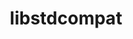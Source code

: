 ---
title: "libstdcompat"
layout: cache
categories: [package, develop]
meta: {"compilers": ["gcc@11.4.0"], "num_specs": 36, "num_specs_by_stack": {"e4s": 3, "root": 36}, "oss": ["ubuntu22.04"], "platforms": ["linux"], "stacks": ["e4s", "root"], "targets": ["x86_64_v3"], "versions": ["0.0.21"]}
spec_details: [{"compiler": "gcc@11.4.0", "hash": "2bmwckaz7y6oynfylppkw6ye4y2epor2", "os": "ubuntu22.04", "platform": "linux", "size": "-", "stacks": ["root"], "target": "x86_64_v3", "variants": ["~boost", "build_system=cmake", "build_type=Release", "cpp_compat=auto", "+cpp_unstable", "generator=make", "~ipo"], "versions": ["0.0.21"]}, {"compiler": "gcc@11.4.0", "hash": "2fls2x2ewngb3ytid6qwvob75oxsiokj", "os": "ubuntu22.04", "platform": "linux", "size": "-", "stacks": ["e4s", "root"], "target": "x86_64_v3", "variants": ["~boost", "build_system=cmake", "build_type=Release", "cpp_compat=auto", "+cpp_unstable", "generator=make", "~ipo"], "versions": ["0.0.21"]}, {"compiler": "gcc@11.4.0", "hash": "53ww7gymnjsupqpoazhobsnxqe7me65z", "os": "ubuntu22.04", "platform": "linux", "size": "-", "stacks": ["e4s", "root"], "target": "x86_64_v3", "variants": ["~boost", "build_system=cmake", "build_type=Release", "cpp_compat=auto", "+cpp_unstable", "generator=make", "~ipo"], "versions": ["0.0.21"]}, {"compiler": "gcc@11.4.0", "hash": "54ciipsd5roke4mcztogdoxcpvsambys", "os": "ubuntu22.04", "platform": "linux", "size": "-", "stacks": ["root"], "target": "x86_64_v3", "variants": ["~boost", "build_system=cmake", "build_type=Release", "cpp_compat=auto", "+cpp_unstable", "generator=make", "~ipo"], "versions": ["0.0.21"]}, {"compiler": "gcc@11.4.0", "hash": "5axum2p5oprfx7tca6dtzxibsv4fo3oo", "os": "ubuntu22.04", "platform": "linux", "size": "-", "stacks": ["root"], "target": "x86_64_v3", "variants": ["~boost", "build_system=cmake", "build_type=Release", "cpp_compat=auto", "+cpp_unstable", "generator=make", "~ipo"], "versions": ["0.0.21"]}, {"compiler": "gcc@11.4.0", "hash": "6hs3ubxcsxca5lqjr5aoyw3cyufw7sxd", "os": "ubuntu22.04", "platform": "linux", "size": "-", "stacks": ["root"], "target": "x86_64_v3", "variants": ["~boost", "build_system=cmake", "build_type=Release", "cpp_compat=auto", "+cpp_unstable", "generator=make", "~ipo"], "versions": ["0.0.21"]}, {"compiler": "gcc@11.4.0", "hash": "73utvotrsqwquo5oopwpbgc36a5bhebd", "os": "ubuntu22.04", "platform": "linux", "size": "-", "stacks": ["root"], "target": "x86_64_v3", "variants": ["~boost", "build_system=cmake", "build_type=Release", "cpp_compat=auto", "+cpp_unstable", "generator=make", "~ipo"], "versions": ["0.0.21"]}, {"compiler": "gcc@11.4.0", "hash": "bbvkkhh5k2tqrnldojmcrjug3prblrxy", "os": "ubuntu22.04", "platform": "linux", "size": "-", "stacks": ["root"], "target": "x86_64_v3", "variants": ["~boost", "build_system=cmake", "build_type=Release", "cpp_compat=auto", "+cpp_unstable", "generator=make", "~ipo"], "versions": ["0.0.21"]}, {"compiler": "gcc@11.4.0", "hash": "d4na6evjdp24fxtltvg3rpgh37x5nfv5", "os": "ubuntu22.04", "platform": "linux", "size": "-", "stacks": ["root"], "target": "x86_64_v3", "variants": ["~boost", "build_system=cmake", "build_type=Release", "cpp_compat=auto", "+cpp_unstable", "generator=make", "~ipo"], "versions": ["0.0.21"]}, {"compiler": "gcc@11.4.0", "hash": "dn252avg2qhrnetjbseiiqjlwlxgmta2", "os": "ubuntu22.04", "platform": "linux", "size": "-", "stacks": ["root"], "target": "x86_64_v3", "variants": ["~boost", "build_system=cmake", "build_type=Release", "cpp_compat=auto", "+cpp_unstable", "generator=make", "~ipo"], "versions": ["0.0.21"]}, {"compiler": "gcc@11.4.0", "hash": "ebaqwzhdybadyhel4lh36povd4clk7xv", "os": "ubuntu22.04", "platform": "linux", "size": "-", "stacks": ["root"], "target": "x86_64_v3", "variants": ["~boost", "build_system=cmake", "build_type=Release", "cpp_compat=auto", "+cpp_unstable", "generator=make", "~ipo"], "versions": ["0.0.21"]}, {"compiler": "gcc@11.4.0", "hash": "ezeh7gf5tjkwxp3fbzr2arylc26ty2qw", "os": "ubuntu22.04", "platform": "linux", "size": "-", "stacks": ["root"], "target": "x86_64_v3", "variants": ["~boost", "build_system=cmake", "build_type=Release", "cpp_compat=auto", "+cpp_unstable", "generator=make", "~ipo"], "versions": ["0.0.21"]}, {"compiler": "gcc@11.4.0", "hash": "g37p2oin6ouf3ybr3h3cf3oiyrrrdnpf", "os": "ubuntu22.04", "platform": "linux", "size": "-", "stacks": ["root"], "target": "x86_64_v3", "variants": ["~boost", "build_system=cmake", "build_type=Release", "cpp_compat=auto", "+cpp_unstable", "generator=make", "~ipo"], "versions": ["0.0.21"]}, {"compiler": "gcc@11.4.0", "hash": "gd2hbgza3a5lq25dty3mpy7wi4zckqql", "os": "ubuntu22.04", "platform": "linux", "size": "-", "stacks": ["root"], "target": "x86_64_v3", "variants": ["~boost", "build_system=cmake", "build_type=Release", "cpp_compat=auto", "+cpp_unstable", "generator=make", "~ipo"], "versions": ["0.0.21"]}, {"compiler": "gcc@11.4.0", "hash": "gujxesl42ygzdw2y62rdrqpnxzrpqnad", "os": "ubuntu22.04", "platform": "linux", "size": "-", "stacks": ["root"], "target": "x86_64_v3", "variants": ["~boost", "build_system=cmake", "build_type=Release", "cpp_compat=auto", "+cpp_unstable", "generator=make", "~ipo"], "versions": ["0.0.21"]}, {"compiler": "gcc@11.4.0", "hash": "hybiqeu37men75ujjg7qcvfl34zctdtm", "os": "ubuntu22.04", "platform": "linux", "size": "-", "stacks": ["root"], "target": "x86_64_v3", "variants": ["~boost", "build_system=cmake", "build_type=Release", "cpp_compat=auto", "+cpp_unstable", "generator=make", "~ipo"], "versions": ["0.0.21"]}, {"compiler": "gcc@11.4.0", "hash": "jeqnsqs6ilsx5oewuclkreu4uvr7d3o3", "os": "ubuntu22.04", "platform": "linux", "size": "-", "stacks": ["root"], "target": "x86_64_v3", "variants": ["~boost", "build_system=cmake", "build_type=Release", "cpp_compat=auto", "+cpp_unstable", "generator=make", "~ipo"], "versions": ["0.0.21"]}, {"compiler": "gcc@11.4.0", "hash": "jhc7rjtcnteykuxvahaycr3ck4k4l4j5", "os": "ubuntu22.04", "platform": "linux", "size": "-", "stacks": ["root"], "target": "x86_64_v3", "variants": ["~boost", "build_system=cmake", "build_type=Release", "cpp_compat=auto", "+cpp_unstable", "generator=make", "~ipo"], "versions": ["0.0.21"]}, {"compiler": "gcc@11.4.0", "hash": "jja4sfesyw5h7m3jg2vnuecoggkqyrp5", "os": "ubuntu22.04", "platform": "linux", "size": "-", "stacks": ["root"], "target": "x86_64_v3", "variants": ["~boost", "build_system=cmake", "build_type=Release", "cpp_compat=auto", "+cpp_unstable", "generator=make", "~ipo"], "versions": ["0.0.21"]}, {"compiler": "gcc@11.4.0", "hash": "jsc22k7nt737doiog4yj6bfcccxyaz6x", "os": "ubuntu22.04", "platform": "linux", "size": "-", "stacks": ["root"], "target": "x86_64_v3", "variants": ["~boost", "build_system=cmake", "build_type=Release", "cpp_compat=auto", "+cpp_unstable", "generator=make", "~ipo"], "versions": ["0.0.21"]}, {"compiler": "gcc@11.4.0", "hash": "kfgvxuhtvsnljcyrp2nj6ihcx2dmyqln", "os": "ubuntu22.04", "platform": "linux", "size": "-", "stacks": ["root"], "target": "x86_64_v3", "variants": ["~boost", "build_system=cmake", "build_type=Release", "cpp_compat=auto", "+cpp_unstable", "generator=make", "~ipo"], "versions": ["0.0.21"]}, {"compiler": "gcc@11.4.0", "hash": "kslmsbfsjkls7ydvarev3sfdxufgylqf", "os": "ubuntu22.04", "platform": "linux", "size": "-", "stacks": ["root"], "target": "x86_64_v3", "variants": ["~boost", "build_system=cmake", "build_type=Release", "cpp_compat=auto", "+cpp_unstable", "generator=make", "~ipo"], "versions": ["0.0.21"]}, {"compiler": "gcc@11.4.0", "hash": "ldts2o3eibxr72r7zl77sdkbtflonztj", "os": "ubuntu22.04", "platform": "linux", "size": "-", "stacks": ["root"], "target": "x86_64_v3", "variants": ["~boost", "build_system=cmake", "build_type=Release", "cpp_compat=auto", "+cpp_unstable", "generator=make", "~ipo"], "versions": ["0.0.21"]}, {"compiler": "gcc@11.4.0", "hash": "lvkotpwdsb2ejje2cviplagkwb3gj4o6", "os": "ubuntu22.04", "platform": "linux", "size": "-", "stacks": ["root"], "target": "x86_64_v3", "variants": ["~boost", "build_system=cmake", "build_type=Release", "cpp_compat=auto", "+cpp_unstable", "generator=make", "~ipo"], "versions": ["0.0.21"]}, {"compiler": "gcc@11.4.0", "hash": "mtriyvzeitin6jtzgg7xoieuerwa5kiw", "os": "ubuntu22.04", "platform": "linux", "size": "-", "stacks": ["root"], "target": "x86_64_v3", "variants": ["~boost", "build_system=cmake", "build_type=Release", "cpp_compat=auto", "+cpp_unstable", "generator=make", "~ipo"], "versions": ["0.0.21"]}, {"compiler": "gcc@11.4.0", "hash": "ngoscsesrszdomvpg5mq4wi2m3tuw6jf", "os": "ubuntu22.04", "platform": "linux", "size": "-", "stacks": ["root"], "target": "x86_64_v3", "variants": ["~boost", "build_system=cmake", "build_type=Release", "cpp_compat=auto", "+cpp_unstable", "generator=make", "~ipo"], "versions": ["0.0.21"]}, {"compiler": "gcc@11.4.0", "hash": "noe3se7hwfk5ox7gj3bn73l6qpltcnak", "os": "ubuntu22.04", "platform": "linux", "size": "-", "stacks": ["root"], "target": "x86_64_v3", "variants": ["~boost", "build_system=cmake", "build_type=Release", "cpp_compat=auto", "+cpp_unstable", "generator=make", "~ipo"], "versions": ["0.0.21"]}, {"compiler": "gcc@11.4.0", "hash": "pnd7twrefknbaj2rc4hihg246tstacdj", "os": "ubuntu22.04", "platform": "linux", "size": "-", "stacks": ["root"], "target": "x86_64_v3", "variants": ["~boost", "build_system=cmake", "build_type=Release", "cpp_compat=auto", "+cpp_unstable", "generator=make", "~ipo"], "versions": ["0.0.21"]}, {"compiler": "gcc@11.4.0", "hash": "qerz3ohfpvgmdhpf2rgyh5u3ugqxyccs", "os": "ubuntu22.04", "platform": "linux", "size": "-", "stacks": ["root"], "target": "x86_64_v3", "variants": ["~boost", "build_system=cmake", "build_type=Release", "cpp_compat=auto", "+cpp_unstable", "generator=make", "~ipo"], "versions": ["0.0.21"]}, {"compiler": "gcc@11.4.0", "hash": "qlo3czuczjgg6uoqafhnmx5sa5ykgnjy", "os": "ubuntu22.04", "platform": "linux", "size": "-", "stacks": ["root"], "target": "x86_64_v3", "variants": ["~boost", "build_system=cmake", "build_type=Release", "cpp_compat=auto", "+cpp_unstable", "generator=make", "~ipo"], "versions": ["0.0.21"]}, {"compiler": "gcc@11.4.0", "hash": "rreyo7gnuil3m27jnrdwyrlvfcjshlij", "os": "ubuntu22.04", "platform": "linux", "size": "-", "stacks": ["e4s", "root"], "target": "x86_64_v3", "variants": ["~boost", "build_system=cmake", "build_type=Release", "cpp_compat=auto", "+cpp_unstable", "generator=make", "~ipo"], "versions": ["0.0.21"]}, {"compiler": "gcc@11.4.0", "hash": "u2npnnjyjkxlczqccvwyy6pn62yodie5", "os": "ubuntu22.04", "platform": "linux", "size": "-", "stacks": ["root"], "target": "x86_64_v3", "variants": ["~boost", "build_system=cmake", "build_type=Release", "cpp_compat=auto", "+cpp_unstable", "generator=make", "~ipo"], "versions": ["0.0.21"]}, {"compiler": "gcc@11.4.0", "hash": "ukrtp5wbv4dyjisancmjezlrzhystom4", "os": "ubuntu22.04", "platform": "linux", "size": "-", "stacks": ["root"], "target": "x86_64_v3", "variants": ["~boost", "build_system=cmake", "build_type=Release", "cpp_compat=auto", "+cpp_unstable", "generator=make", "~ipo"], "versions": ["0.0.21"]}, {"compiler": "gcc@11.4.0", "hash": "xv2bq5nfr657x4hd4rdu6cd6kjv3n6ja", "os": "ubuntu22.04", "platform": "linux", "size": "-", "stacks": ["root"], "target": "x86_64_v3", "variants": ["~boost", "build_system=cmake", "build_type=Release", "cpp_compat=auto", "+cpp_unstable", "generator=make", "~ipo"], "versions": ["0.0.21"]}, {"compiler": "gcc@11.4.0", "hash": "yphkcyn2zgc42vnps4ftjjlfs7tpr2sm", "os": "ubuntu22.04", "platform": "linux", "size": "-", "stacks": ["root"], "target": "x86_64_v3", "variants": ["~boost", "build_system=cmake", "build_type=Release", "cpp_compat=auto", "+cpp_unstable", "generator=make", "~ipo"], "versions": ["0.0.21"]}, {"compiler": "gcc@11.4.0", "hash": "zaxsgjjbbqyijxa7ccvz6qe5isyp3xdo", "os": "ubuntu22.04", "platform": "linux", "size": "-", "stacks": ["root"], "target": "x86_64_v3", "variants": ["~boost", "build_system=cmake", "build_type=Release", "cpp_compat=auto", "+cpp_unstable", "generator=make", "~ipo"], "versions": ["0.0.21"]}]
---